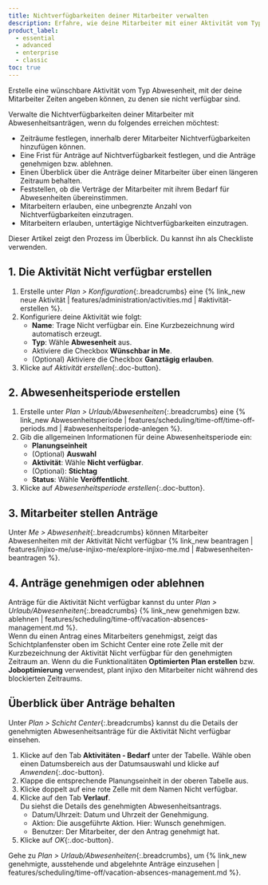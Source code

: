 ```yaml
---
title: Nichtverfügbarkeiten deiner Mitarbeiter verwalten
description: Erfahre, wie deine Mitarbeiter mit einer Aktivität vom Typ Abwesenheit Nichtverfügbarkeiten festlegen können.
product_label:
  - essential
  - advanced
  - enterprise
  - classic
toc: true
---
```


Erstelle eine wünschbare Aktivität vom Typ Abwesenheit, mit der deine Mitarbeiter Zeiten angeben können, zu denen sie nicht verfügbar sind.

Verwalte die Nichtverfügbarkeiten deiner Mitarbeiter mit Abwesenheitsanträgen, wenn du folgendes erreichen möchtest:

- Zeiträume festlegen, innerhalb derer Mitarbeiter Nichtverfügbarkeiten hinzufügen können.
- Eine Frist für Anträge auf Nichtverfügbarkeit festlegen, und die Anträge genehmigen bzw. ablehnen.
- Einen Überblick über die Anträge deiner Mitarbeiter über einen längeren Zeitraum behalten.
- Feststellen, ob die Verträge der Mitarbeiter mit ihrem Bedarf für Abwesenheiten übereinstimmen.
- Mitarbeitern erlauben, eine unbegrenzte Anzahl von Nichtverfügbarkeiten einzutragen.
- Mitarbeitern erlauben, untertägige Nichtverfügbarkeiten einzutragen.

Dieser Artikel zeigt den Prozess im Überblick. Du kannst ihn als Checkliste verwenden.

## 1\. Die Aktivität Nicht verfügbar erstellen

1. Erstelle unter _Plan > Konfiguration_{:.breadcrumbs} eine {% link_new neue Aktivität | features/administration/activities.md | #aktivität-erstellen %}.
2. Konfiguriere deine Aktivität wie folgt:
   - **Name**: Trage Nicht verfügbar ein. Eine Kurzbezeichnung wird automatisch erzeugt.
   - **Typ**: Wähle **Abwesenheit** aus.
   - Aktiviere die Checkbox **Wünschbar in Me**.
   - (Optional) Aktiviere die Checkbox **Ganztägig erlauben**.
3. Klicke auf _Aktivität erstellen_{:.doc-button}.

## 2\. Abwesenheitsperiode erstellen

1. Erstelle unter _Plan > Urlaub/Abwesenheiten_{:.breadcrumbs} eine {% link_new Abwesenheitsperiode | features/scheduling/time-off/time-off-periods.md | #abwesenheitsperiode-anlegen %}.
2. Gib die allgemeinen Informationen für deine Abwesenheitsperiode ein:
   - **Planungseinheit**
   - (Optional) **Auswahl**
   - **Aktivität**: Wähle **Nicht verfügbar**.
   - (Optional): **Stichtag**
   - **Status**: Wähle **Veröffentlicht**.
3. Klicke auf _Abwesenheitsperiode erstellen_{:.doc-button}.

## 3\. Mitarbeiter stellen Anträge

Unter _Me > Abwesenheit_{:.breadcrumbs} können Mitarbeiter Abwesenheiten mit der Aktivität Nicht verfügbar {% link_new beantragen | features/injixo-me/use-injixo-me/explore-injixo-me.md | #abwesenheiten-beantragen %}.

## 4\. Anträge genehmigen oder ablehnen

Anträge für die Aktivität Nicht verfügbar kannst du unter _Plan > Urlaub/Abwesenheiten_{:.breadcrumbs} {% link_new genehmigen bzw. ablehnen | features/scheduling/time-off/vacation-absences-management.md %}.<br>
Wenn du einen Antrag eines Mitarbeiters genehmigst, zeigt das Schichtplanfenster oben im Schicht Center eine rote Zelle mit der Kurzbezeichnung der Aktivität Nicht verfügbar für den genehmigten Zeitraum an. Wenn du die Funktionalitäten **Optimierten Plan erstellen** bzw. **Joboptimierung** verwendest, plant injixo den Mitarbeiter nicht während des blockierten Zeitraums.

## Überblick über Anträge behalten

Unter _Plan > Schicht Center_{:.breadcrumbs} kannst du die Details der genehmigten Abwesenheitsanträge für die Aktivität Nicht verfügbar einsehen.

1. Klicke auf den Tab **Aktivitäten - Bedarf** unter der Tabelle. Wähle oben einen Datumsbereich aus der Datumsauswahl und klicke auf _Anwenden_{:.doc-button}.
2. Klappe die entsprechende Planungseinheit in der oberen Tabelle aus.
3. Klicke doppelt auf eine rote Zelle mit dem Namen Nicht verfügbar.
4. Klicke auf den Tab **Verlauf**.  
   Du siehst die Details des genehmigten Abwesenheitsantrags.
   - Datum/Uhrzeit: Datum und Uhrzeit der Genehmigung.
   - Aktion: Die ausgeführte Aktion. Hier: Wunsch genehmigen.
   - Benutzer: Der Mitarbeiter, der den Antrag genehmigt hat.
5. Klicke auf _OK_{:.doc-button}.

Gehe zu _Plan > Urlaub/Abwesenheiten_{:.breadcrumbs}, um {% link_new genehmigte, ausstehende und abgelehnte Anträge einzusehen | features/scheduling/time-off/vacation-absences-management.md %}.
